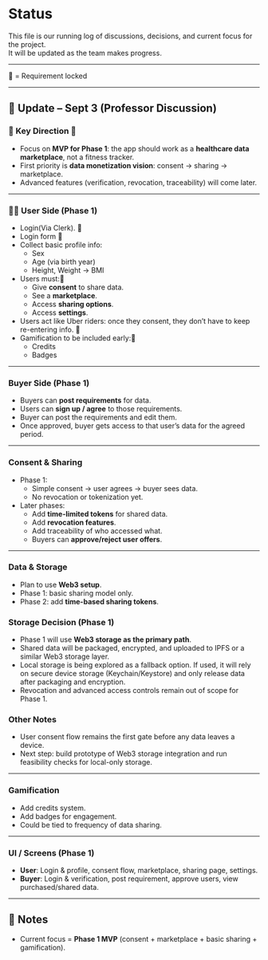 # Status

This file is our running log of discussions, decisions, and current focus for the project.  
It will be updated as the team makes progress.  




---
🔐 = Requirement locked

---
## 📅 Update – Sept 3 (Professor Discussion)

### 🎯 Key Direction 🔐
- Focus on **MVP for Phase 1**: the app should work as a **healthcare data marketplace**, not a fitness tracker.  
- First priority is **data monetization vision**: consent → sharing → marketplace.  
- Advanced features (verification, revocation, traceability) will come later.  

---

### 🧑‍⚕️ User Side (Phase 1)
- Login(Via Clerk).  🔐
- Login form 🔐
- Collect basic profile info:
  - Sex  
  - Age (via birth year)  
  - Height, Weight → BMI  
- Users must:🔐
  - Give **consent** to share data.  
  - See a **marketplace**.  
  - Access **sharing options**.  
  - Access **settings**.  
- Users act like Uber riders: once they consent, they don’t have to keep re-entering info.  🔐
- Gamification to be included early:🔐
  - Credits  
  - Badges  

---

###  Buyer Side (Phase 1)
- Buyers can **post requirements** for data.  
- Users can **sign up / agree** to those requirements.
- Buyer can post the requirements and edit them. 
- Once approved, buyer gets access to that user’s data for the agreed period.  



---

###  Consent & Sharing
- Phase 1:
  - Simple consent → user agrees → buyer sees data.  
  - No revocation or tokenization yet.  
- Later phases:
  - Add **time-limited tokens** for shared data.  
  - Add **revocation features**.  
  - Add traceability of who accessed what.
  - Buyers can **approve/reject user offers**.  
---

### Data & Storage
- Plan to use **Web3 setup**.  
- Phase 1: basic sharing model only.  
- Phase 2: add **time-based sharing tokens**.  


### Storage Decision (Phase 1)
- Phase 1 will use **Web3 storage as the primary path**.  
- Shared data will be packaged, encrypted, and uploaded to IPFS or a similar Web3 storage layer.  
- Local storage is being explored as a fallback option. If used, it will rely on secure device storage (Keychain/Keystore) and only release data after packaging and encryption.  
- Revocation and advanced access controls remain out of scope for Phase 1.  

### Other Notes
- User consent flow remains the first gate before any data leaves a device.  
- Next step: build prototype of Web3 storage integration and run feasibility checks for local-only storage.  


---

### Gamification
- Add credits system.  
- Add badges for engagement.  
- Could be tied to frequency of data sharing.  

---

### UI / Screens (Phase 1)
- **User**: Login & profile, consent flow, marketplace, sharing page, settings.  
- **Buyer**: Login & verification, post requirement, approve users, view purchased/shared data.  

---

## 📌 Notes
-  Current focus = **Phase 1 MVP** (consent + marketplace + basic sharing + gamification).  
